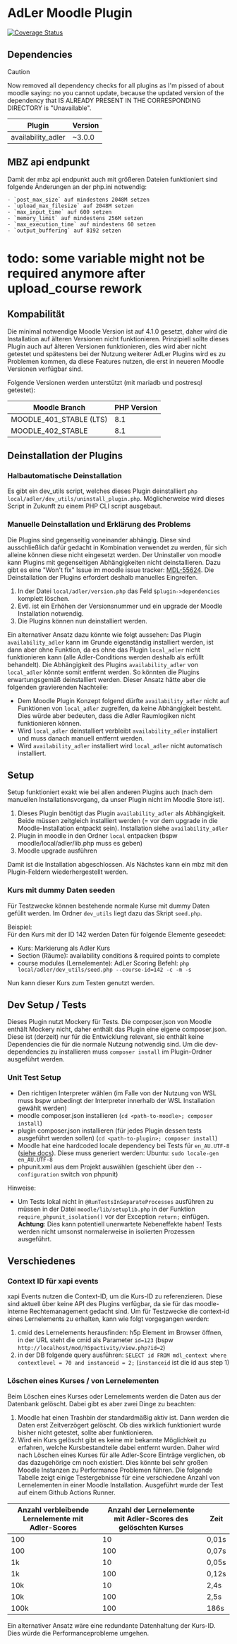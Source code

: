 # AdLer Moodle Plugin

[![Coverage Status](https://coveralls.io/repos/github/ProjektAdLer/MoodlePluginLocal/badge.svg?branch=main)](https://coveralls.io/github/ProjektAdLer/MoodlePluginLocal?branch=main)


## Dependencies
> [!CAUTION]
> Now removed all dependency checks for all plugins as I'm pissed of about moodle saying: no you cannot update, because
> the updated version of the dependency that IS ALREADY PRESENT IN THE CORRESPONDING DIRECTORY is "Unavailable".

| Plugin             | Version |
|--------------------|---------|
| availability_adler | ~3.0.0  |



## MBZ api endpunkt
Damit der mbz api endpunkt auch mit größeren Dateien funktioniert sind folgende Änderungen an der php.ini notwendig:
```
- `post_max_size` auf mindestens 2048M setzen
- `upload_max_filesize` auf 2048M setzen
- `max_input_time` auf 600 setzen
- `memory_limit` auf mindestens 256M setzen
- `max_execution_time` auf mindestens 60 setzen
- `output_buffering` auf 8192 setzen
```
# todo: some variable might not be required anymore after upload_course rework


## Kompabilität
Die minimal notwendige Moodle Version ist auf 4.1.0 gesetzt, daher wird die Installation auf älteren Versionen nicht funktionieren.
Prinzipiell sollte dieses Plugin auch auf älteren Versionen funktionieren, dies wird aber nicht getestet und spätestens bei der 
Nutzung weiterer AdLer Plugins wird es zu Problemen kommen, da diese Features nutzen, die erst in neueren Moodle Versionen verfügbar sind.

Folgende Versionen werden unterstützt (mit mariadb und postresql getestet):

| Moodle Branch           | PHP Version |
|-------------------------|-------------|
| MOODLE_401_STABLE (LTS) | 8.1         |
| MOODLE_402_STABLE       | 8.1         |


## Deinstallation der Plugins
### Halbautomatische Deinstallation
Es gibt ein dev_utils script, welches dieses Plugin deinstalliert `php local/adler/dev_utils/uninstall_plugin.php`.
Möglicherweise wird dieses Script in Zukunft zu einem PHP CLI script ausgebaut.

### Manuelle Deinstallation und Erklärung des Problems
Die Plugins sind gegenseitig voneinander abhängig. Diese sind ausschließlich dafür gedacht in Kombination verwendet zu werden, 
für sich alleine können diese nicht eingesetzt werden. Der Uninstaller von moodle kann Plugins mit gegenseitigen Abhängigkeiten
nicht deinstallieren. Dazu gibt es eine "Won't fix" Issue im moodle issue tracker: [MDL-55624](https://tracker.moodle.org/browse/MDL-56624).
Die Deinstallation der Plugins erfordert deshalb manuelles Eingreifen.
1. In der Datei `local/adler/version.php` das Feld `$plugin->dependencies` komplett löschen.
2. Evtl. ist ein Erhöhen der Versionsnummer und ein upgrade der Moodle Installation notwendig.
3. Die Plugins können nun deinstalliert werden.

Ein alternativer Ansatz dazu könnte wie folgt aussehen: Das Plugin `availability_adler` kann im Grunde eigenständig installiert werden,
ist dann aber ohne Funktion, da es ohne das Plugin `local_adler` nicht funktionieren kann (alle Adler-Conditions werden deshalb als 
erfüllt behandelt). Die Abhängigkeit des Plugins `availability_adler` von `local_adler` könnte somit entfernt werden. So könnten 
die Plugins erwartungsgemäß deinstalliert werden. Dieser Ansatz hätte aber die folgenden gravierenden Nachteile:
- Dem Moodle Plugin Konzept folgend dürfte `availability_adler` nicht auf Funktionen von `local_adler` zugreifen, da keine Abhängigkeit
  besteht. Dies würde aber bedeuten, dass die Adler Raumlogiken nicht funktionieren können.
- Wird `local_adler` deinstalliert verbleibt `availability_adler` installiert und muss danach manuell entfernt werden.
- Wird `availability_adler` installiert wird `local_adler` nicht automatisch installiert.


## Setup

Setup funktioniert exakt wie bei allen anderen Plugins auch (nach dem manuellen Installationsvorgang, da unser Plugin nicht im Moodle Store ist).

1. Dieses Plugin benötigt das Plugin `availability_adler` als Abhängigkeit. Beide müssen zeitgleich installiert werden (= vor dem upgrade in die Moodle-Installation entpackt sein). Installation siehe `availability_adler`
2. Plugin in moodle in den Ordner `local` entpacken (bspw moodle/local/adler/lib.php muss es geben)
3. Moodle upgrade ausführen

Damit ist die Installation abgeschlossen. Als Nächstes kann ein mbz mit den Plugin-Feldern wiederhergestellt werden.


### Kurs mit dummy Daten seeden
Für Testzwecke können bestehende normale Kurse mit dummy Daten gefüllt werden.
Im Ordner `dev_utils` liegt dazu das Skript `seed.php`.

Beispiel: \
Für den Kurs mit der ID 142 werden Daten für folgende Elemente geseedet:
- Kurs: Markierung als Adler Kurs
- Section (Räume): availability conditions & required points to complete
- course modules (Lernelemente): AdLer Scoring
Befehl: `php local/adler/dev_utils/seed.php --course-id=142 -c -m -s`

Nun kann dieser Kurs zum Testen genutzt werden.


## Dev Setup / Tests
Dieses Plugin nutzt Mockery für Tests. 
Die composer.json von Moodle enthält Mockery nicht, daher enthält das Plugin eine eigene composer.json.
Diese ist (derzeit) nur für die Entwicklung relevant, sie enthält keine Dependencies die für die normale Nutzung notwendig sind.
Um die dev-dependencies zu installieren muss `composer install` im Plugin-Ordner ausgeführt werden.

### Unit Test Setup
- Den richtigen Interpreter wählen (im Falle von der Nutzung von WSL muss bspw unbedingt der Interpreter innerhalb der WSL Installation gewählt werden)
- moodle composer.json installieren (`cd <path-to-moodle>; composer install`)
- plugin composer.json installieren (für jedes Plugin dessen tests ausgeführt werden sollen) (`cd <path-to-plugin>; composer install`)
- Moodle hat eine hardcoded locale dependency bei Tests für `en_AU.UTF-8` ([siehe docs](https://docs.moodle.org/dev/Common_unit_test_problems#core_phpunit_advanced_testcase::test_locale_reset)). Diese muss generiert werden: Ubuntu: `sudo locale-gen en_AU.UTF-8`
- phpunit.xml aus dem Projekt auswählen (geschieht über den `--configuration` switch von phpunit)

Hinweise:
- Um Tests lokal nicht in `@RunTestsInSeparateProcesses` ausführen zu müssen in der Datei `moodle/lib/setuplib.php` in der Funktion `require_phpunit_isolation()` vor der Exception `return;` einfügen. \
**Achtung**: Dies kann potentiell unerwartete Nebeneffekte haben! Tests werden nicht umsonst normalerweise in isolierten Prozessen ausgeführt.


## Verschiedenes

### Context ID für xapi events

xapi Events nutzen die Context-ID, um die Kurs-ID zu referenzieren.
Diese sind aktuell über keine API des Plugins verfügbar, da sie für das moodle-interne Rechtemanagement gedacht sind.
Um für Testzwecke die context-id eines Lernelements zu erhalten, kann wie folgt vorgegangen werden:

1. cmid des Lernelements herausfinden: h5p Element im Browser öffnen, in der URL steht die cmid als Parameter `id=123` (bspw `http://localhost/mod/h5pactivity/view.php?id=2`)
2. in der DB folgende query ausführen: `SELECT id FROM mdl_context where contextlevel = 70 and instanceid = 2;`  (`instanceid` ist die id aus step 1)


### Löschen eines Kurses / von Lernelementen

Beim Löschen eines Kurses oder Lernelements werden die Daten aus der Datenbank gelöscht. Dabei gibt es aber zwei Dinge zu beachten:

1. Moodle hat einen Trashbin der standardmäßig aktiv ist. Dann werden die Daten erst Zeitverzögert gelöscht. Ob dies wirklich funktioniert wurde bisher nicht getestet, sollte aber
   funktionieren.
2. Wird ein Kurs gelöscht gibt es keine mir bekannte Möglichkeit zu erfahren, welche Kursbestandteile dabei entfernt wurden.
   Daher wird nach Löschen eines Kurses für alle Adler-Score Einträge verglichen, ob das dazugehörige cm noch existiert. Dies könnte bei sehr großen Moodle Instanzen zu Performance
   Problemen führen.
   Die folgende Tabelle zeigt einige Testergebnisse für eine verschiedene Anzahl von Lernelementen in einer Moodle Installation. 
   Ausgeführt wurde der Test auf einem Github Actions Runner.

| Anzahl verbleibende Lernelemente mit Adler-Scores | Anzahl der Lernelemente mit Adler-Scores des gelöschten Kurses | Zeit  |
|---------------------------------------------------|----------------------------------------------------------------|-------|
| 100                                               | 10                                                             | 0,01s |
| 100                                               | 100                                                            | 0,07s |
| 1k                                                | 10                                                             | 0,05s |
| 1k                                                | 100                                                            | 0,12s |
| 10k                                               | 10                                                             | 2,4s  |
| 10k                                               | 100                                                            | 2,5s  |
| 100k                                              | 100                                                            | 186s  |

Ein alternativer Ansatz wäre eine redundante Datenhaltung der Kurs-ID. Dies würde die Performanceprobleme umgehen.
